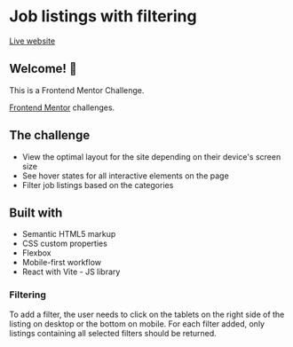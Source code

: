 # Job listings with filtering

[Live website](https://lyntee.github.io/job-listings/)

## Welcome! 👋

This is a Frontend Mentor Challenge.

[Frontend Mentor](https://www.frontendmentor.io) challenges.

## The challenge

- View the optimal layout for the site depending on their device's screen size
- See hover states for all interactive elements on the page
- Filter job listings based on the categories

## Built with

- Semantic HTML5 markup
- CSS custom properties
- Flexbox
- Mobile-first workflow
- React with Vite - JS library

### Filtering

To add a filter, the user needs to click on the tablets on the right side of the listing on desktop or the bottom on mobile. For each filter added, only listings containing all selected filters should be returned.
